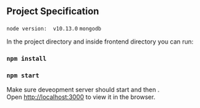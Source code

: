 
## Project Specification
  `node version:  v10.13.0`
  `mongodb`


In the project directory and inside frontend directory you can run:

### `npm install`

### `npm start`

Make sure deveopment server should start and then .<br />
Open [http://localhost:3000](http://localhost:3000) to view it in the browser.
